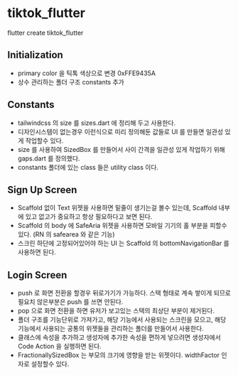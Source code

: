 # tiktok_flutter

flutter create tiktok_flutter

## Initialization

- primary color 을 틱톡 색상으로 변경 0xFFE9435A
- 상수 관리하는 폴더 구조 constants 추가 

## Constants

- tailwindcss 의 size 를 sizes.dart 에 정리해 두고 사용한다.
- 디자인시스템이 없는경우 이런식으로 미리 정의해둔 값들로 UI 를 만들면 일관성 있게 작업할수 있다.
- size 를 사용하여 SizedBox 를 만들어서 사이 간격을 일관성 있게 작업하기 위해 gaps.dart 를 정의했다.
- constants 폴더에 있는 class 들은 utility class 이다.

## Sign Up Screen

- Scaffold 없이 Text 위젯을 사용하면 밑줄이 생기는걸 볼수 있는데, Scaffold 내부에 있고 없고가 중요하고 항상 필요하다고 보면 된다.
- Scaffold 의 body 에 SafeAria 위젯을 사용하면 모바일 기기의 홀 부분을 피할수 있다. (RN 의 safearea 와 같은 기능)
- 스크린 하단에 고정되어있어야 하는 UI 는 Scaffold 의 bottomNavigationBar 를 사용하면 된다.

## Login Screen

- push 로 화면 전환을 할경우 뒤로가기가 가능하다. 스택 형태로 계속 쌓이게 되므로 필요치 않은부분은 push 를 쓰면 안된다.
- pop 으로 화면 전환을 하면 유저가 보고있는 스택의 최상단 부분이 제거된다.
- 폴더 구조를 기능단위로 가져가고, 해당 기능에서 사용되는 스크린을 모으고, 해당 기능에서 사용되는 공통의 위젯들을 관리하는 폴더를 만들어서 사용한다.
- 클래스에 속성을 추가하고 생성자에 추가한 속성을 편하게 넣으려면 생성자에서 Code Action 을 실행하면 된다.
- FractionallySizedBox 는 부모의 크기에 영향을 받는 위젯이다. widthFactor 인자로 설정할수 있다.